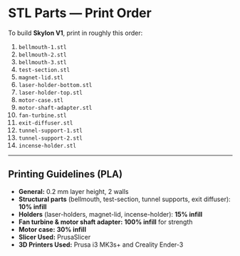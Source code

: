 # STL Parts — Print Order

To build **Skylon V1**, print in roughly this order:

1. `bellmouth-1.stl`  
2. `bellmouth-2.stl`  
3. `bellmouth-3.stl`  
4. `test-section.stl`  
5. `magnet-lid.stl`  
6. `laser-holder-bottom.stl`  
7. `laser-holder-top.stl`  
8. `motor-case.stl`  
9. `motor-shaft-adapter.stl`  
10. `fan-turbine.stl`  
11. `exit-diffuser.stl`  
12. `tunnel-support-1.stl`  
13. `tunnel-support-2.stl`  
14. `incense-holder.stl`  

---

## Printing Guidelines (PLA)

- **General:** 0.2 mm layer height, 2 walls  
- **Structural parts** (bellmouth, test-section, tunnel supports, exit diffuser): **10% infill**  
- **Holders** (laser-holders, magnet-lid, incense-holder): **15% infill**  
- **Fan turbine & motor shaft adapter:** **100% infill** for strength  
- **Motor case:** **30% infill**
- **Slicer Used:** PrusaSlicer
- **3D Printers Used:** Prusa i3 MK3s+ and Creality Ender-3
